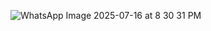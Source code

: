 ![WhatsApp Image 2025-07-16 at 8 30 31 PM](https://github.com/user-attachments/assets/0698f1dc-2155-4af6-a51c-badac82dc38f)

